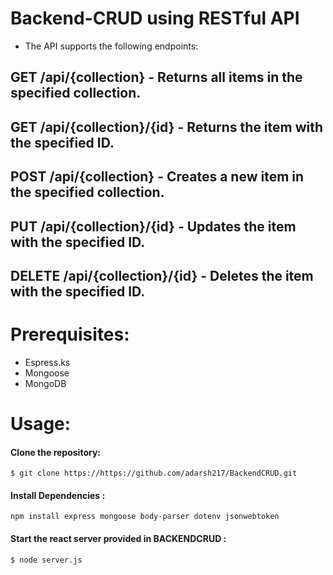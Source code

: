 # Backend-CRUD using RESTful API

* The API supports the following endpoints:
## GET /api/{collection} - Returns all items in the specified collection.
## GET /api/{collection}/{id} - Returns the item with the specified ID.
## POST /api/{collection} - Creates a new item in the specified collection.
## PUT /api/{collection}/{id} - Updates the item with the specified ID.
## DELETE /api/{collection}/{id} - Deletes the item with the specified ID.

#

# Prerequisites:
* Espress.ks
* Mongoose
* MongoDB
#
#

# Usage:
#### Clone the repository:
```
$ git clone https://https://github.com/adarsh217/BackendCRUD.git
```
#### Install Dependencies :
```
npm install express mongoose body-parser dotenv jsonwebtoken
```

#### Start the react server provided in BACKENDCRUD :
```
$ node server.js
```
